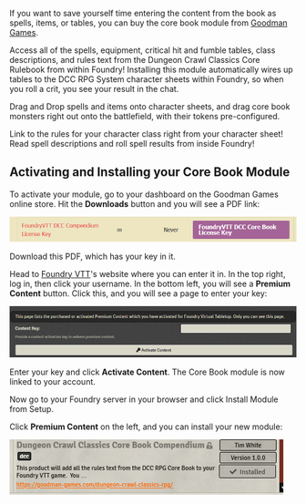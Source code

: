 If you want to save yourself time entering the content from the book as spells, items, or tables, you can buy the core book module from [Goodman Games](https://goodman-games.com).


Access all of the spells, equipment, critical hit and fumble tables, class descriptions, and rules text from the Dungeon Crawl Classics Core Rulebook from within Foundry! Installing this module automatically wires up tables to the DCC RPG System character sheets within Foundry, so when you roll a crit, you see your result in the chat.

Drag and Drop spells and items onto character sheets, and drag core book monsters right out onto the battlefield, with their tokens pre-configured.

Link to the rules for your character class right from your character sheet! Read spell descriptions and roll spell results from inside Foundry!


## Activating and Installing your Core Book Module

To activate your module, go to your dashboard on the Goodman Games online store. Hit the **Downloads** button and you will see a PDF link:

![Foundry Key](docs/user-guide/images/foundry_key.png)

Download this PDF, which has your key in it.

Head to [Foundry VTT](https://foundryvtt.com)'s website where you can enter it in. In the top right, log in, then click your username. In the bottom left, you will see a **Premium Content** button. Click this, and you will see a page to enter your key:

![Foundry Enter Key](docs/user-guide/images/foundry_enter_key.png)

Enter your key and click **Activate Content**. The Core Book module is now linked to your account.

Now go to your Foundry server in your browser and click Install Module from Setup.

Click **Premium Content** on the left, and you can install your new module:

![Premium Content](docs/user-guide/images/premium_content.png)
